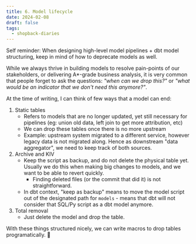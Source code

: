 ```yaml
---
title: 6. Model lifecycle
date: 2024-02-08
draft: false
tags:
  - shopback-diaries
---
```

Self reminder: When designing high-level model pipelines + dbt model structuring, keep in mind of how to deprecate models as well.

While we always thrive in building models to resolve pain-points of our stakeholders, or delivering A*-grade business analysis, it is very common that people forget to ask the questions: *"when can we drop this?"* or *"what would be an indicator that we don't need this anymore?"*.

At the time of writing, I can think of few ways that a model can end:
1. Static tables
	* Refers to models that are no longer updated, yet still necessary for pipelines (eg: union old data, left join to get more attribution, etc)
	* We can drop these tables once there is no more upstream
	* Example: upstream system migrated to a different service, however legacy data is not migrated along. Hence as downstream "data aggregator", we need to keep track of both sources.
2. Archive and KIV
	* Keep the script as backup, and do not delete the physical table yet. Usually we do this when making big changes to models, and we want to be able to revert quickly.
		* Finding deleted files (or the commit that did it) is not straightforward.
	* In dbt context, "keep as backup" means to move the model script out of the designated path for `models` - means that dbt will not consider that SQL/Py script as a dbt model anymore.
3. Total removal 
	* Just delete the model and drop the table.

With these things structured nicely, we can write macros to drop tables programatically. 🥳
